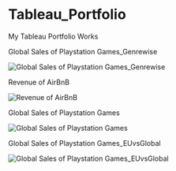 # Tableau_Portfolio
My Tableau Portfolio Works

Global Sales of Playstation Games_Genrewise




![Global Sales of Playstation Games_Genrewise](https://github.com/rzn-git/Tableau_Portfolio/assets/64501583/3c567a57-a9e8-425e-8c2c-42a25b0d829f)


Revenue of AirBnB




![Revenue of AirBnB](https://github.com/rzn-git/Tableau_Portfolio/assets/64501583/c5bea51f-4c93-4043-ac97-0cfbe807d827)


Global Sales of Playstation Games

![Global Sales of Playstation Games](https://github.com/rzn-git/Tableau_Portfolio/assets/64501583/f4c35c01-c134-41d6-a7c2-6f521e6381f9)

Global Sales of Playstation Games_EUvsGlobal


![Global Sales of Playstation Games_EUvsGlobal](https://github.com/rzn-git/Tableau_Portfolio/assets/64501583/ea3e7dce-4dcc-45f2-96bf-534b504e5bf9)
